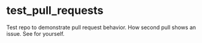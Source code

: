# test_pull_requests

Test repo to demonstrate pull request behavior.
How second pull shows an issue. See for yourself.
